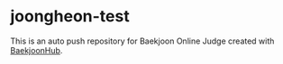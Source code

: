 # joongheon-test
This is an auto push repository for Baekjoon Online Judge created with [BaekjoonHub](https://github.com/BaekjoonHub/BaekjoonHub).
